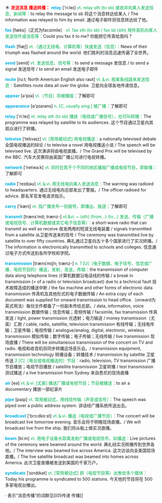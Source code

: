 ☀ <font color="red">**发送消息 播送转播：**</font>
<font color="sky blue">**relay**</font> ['ri:leɪ] 
<font color="#00b050">vt. relay sth (to sb) 接收并向某人发送信息、新闻等：</font>to relay the message to sb 将这个消息转达给某人 / The information was relayed to him by email. 通过电子邮件将信息转达给了他。

<font color="sky blue">**fax**</font> [fæks]（正式为facsimile）
<font color="#00b050">vt. fax sth (to sb) / fax sb (sth) 用传真机向某人发送信件或消息等：</font>Could you fax it to me? 你能把它传真给我吗？

<font color="sky blue">**flash**</font> [flæʃ] 
<font color="#00b050">vt.（通过无线电、计算机等）快速发送（信息）：</font>News of their triumph was flashed around the world. 他们胜利的消息迅速传遍了全世界。

<font color="sky blue">**send**</font> [send] 
<font color="#00b050">vt. 发送信息、信号等：</font>to send a message 发信息 / to send a signal 发送信号 / to send an email 发送电子邮件
           
<font color="sky blue">**route**</font> [ru:t; North American English also raʊt]
<font color="#00b050">vt.＆vi. 按某条线路来发送信息：</font>Satellites route data all over the globe. 卫星向全球各地传递信息。

<font color="sky blue">**appear**</font> [ə'pɪə] 
<font color="#00b050">vi.（节目）将被播报：</font>了解即可

<font color="sky blue">**appearance**</font> [ə'pɪərəns] 
<font color="#00b050">n. [C, usually sing.] 被广播：</font>了解即可

<font color="sky blue">**relay**</font> ['ri:leɪ] 
<font color="#00b050">vt. relay sth (to sb) 播放（电视或广播信号），也可叫转播：</font>The programme was relayed by satellite to its audiences. 这个节目通过卫星向其观众进行了转播。
           
<font color="sky blue">**televise**</font> [ˈtelɪvaɪz]
<font color="#00b050">vt. [常用被动式] 用电视播送：</font>a nationally televised debate 全国电视播送的辩论 / to televise a novel 用电视播送小说 / The speech will be televised live. 这次演讲将由电视直播。/ The Grand Prix will be televised by the BBC. 汽车大奖赛将由英国广播公司进行电视转播。

<font color="sky blue">**network**</font> ['netwə:k] 
<font color="#00b050">vt. 同时在若干个不同的地区播报广播或电视节目，即联播：</font>了解即可

<font color="sky blue">**radio**</font> ['reɪdɪəʊ] 
<font color="#00b050">vt.＆vi. 用无线电向某人发送消息：</font>The warning was radioed to headquarters. 通过无线电向总部发出了警报。/ The officer radioed for advice. 那名军官发电请求指示。

<font color="sky blue">**carry**</font> ['kærɪ] 
<font color="#00b050">vt. 指广播发布一则报导，即播出、报道：</font>了解即可
           
<font color="sky blue">**transmit**</font> [trænsˈmɪt; trænz-]
<font color="#00b050">vt.&vi. ~ (sth) (from…) (to…) 发送、传输（广播或电视信号、计算机数据或其它电子信息等）：</font>a short-wave radio that can transmit as well as receive 收发两用的短波无线电装置 / signals transmitted from a satellite 从卫星传送来的信号 / The ceremony was transmitted live by satellite to over fifty countries. 典礼通过卫星向五十多个国家进行了实况转播。/ The information is electronically transmitted to schools and colleges. 信息通过电子方式传送到各所学校和学院。
           
<font color="sky blue">**transmission**</font> [trænsˈmɪʃn; trænz-]
<font color="#00b050">n. 1 [U]（电子数据、电子信号、信息或广播、电视节目的）播送，发射，发送，传输：</font>the transmission of computer data along telephone lines 计算机数据沿电话线的传输 / a break in transmission (= of a radio or television broadcast) due to a technical fault 技术故障造成的播送中断 / the fax machine and other forms of electronic data transmission 传真机及其他形式的电子数据传输 / An extra copy of each document was supplied for onward transmission to head office.（onward为英式用法）每份文件都备了一份副本传给总部。/ data, information, voice transmission 数据传输；信息传输；音频传输 / facsimile, fax transmission 传真发送 / light, power transmission 光透射；电力输送 / money transmission（尤英）汇款 / cable, radio, satellite, television transmission 有线传输；无线电传输；卫星传输；电视传输 / analogue/analog, digital, electronic, wireless transmission 模拟传输；数字传输；电子传输；无线传输 / live transmission 现场直播 / There will be simultaneous transmission of the concert on TV and radio. 电视和收音机将同步转播这场音乐会。/ transmission equipment, transmission technology 转播设备；转播技术 / transmission by satellite 卫星传送 <font color="#00b050">2 [C]（电台或电视播送的）节目：</font>radio, television, TV transmission 广播节目播放；电视节目播放 / satellite transmission 卫星转播 / test transmission 测试播送 / a live transmission from Sydney 来自悉尼的现场直播

<font color="sky blue">**air**</font> [eə] 
<font color="#00b050">vt.＆vi. [尤美] 播送广播或电视节目；节目被播送：</font>to air a documentary 播放一部纪录片

<font color="sky blue">**pipe**</font> [paɪp] 
<font color="#00b050">vt. 常用被动式，用线缆传输（声音或信号）：</font>The speech was piped over a public address system. 讲话经广播系统传送出去。

<font color="sky blue">**broadcast**</font> ['brɔ:dkɑːst] 
<font color="#00b050">vt.＆vi. 播送（电视或广播节目）：</font>The concert will be broadcast live tomorrow evening. 音乐会将于明晚现场直播。/ We will broadcast live from the ship. 我们将从船上做实况直播。
           
<font color="sky blue">**beam**</font> [bi:m]
<font color="#00b050">vt. 用电子设备长距离发射广播或电视信号，如播送：</font>Live pictures of the ceremony were beamed around the world. 典礼经实况转播传到世界各地。/ The interview was beamed live across America. 这次访谈向全美国现场直播。/ The live satellite broadcast was beamed into homes across America. 此次卫星直播被发送到美国的千家万户。
           
<font color="sky blue">**syndicate**</font> [ˈsɪndɪkət]
<font color="#00b050">vt. [常用被动式] 把（电视节目等）出售给多个媒体：</font>Today his programme is syndicated to 500 stations. 今天他的节目将在 500 多家电视台播出。

· 表示“消息传播”的词群见[[05传递 传播]]
